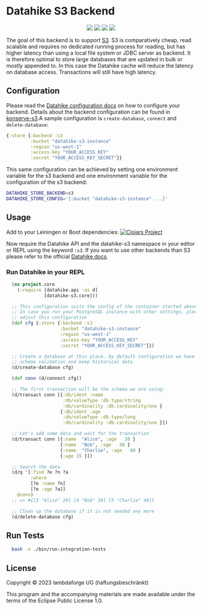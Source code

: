 # Datahike S3 Backend

<p align="center">
<a href="https://clojurians.slack.com/archives/CB7GJAN0L"><img src="https://img.shields.io/badge/clojurians%20slack-join%20channel-blueviolet"/></a>
<a href="https://clojars.org/io.replikativ/datahike-s3"> <img src="https://img.shields.io/clojars/v/io.replikativ/datahike-s3.svg" /></a>
<a href="https://circleci.com/gh/replikativ/datahike-s3"><img src="https://circleci.com/gh/replikativ/datahike-s3.svg?style=shield"/></a>
<a href="https://github.com/replikativ/datahike-s3/tree/main"><img src="https://img.shields.io/github/last-commit/replikativ/datahike-s3/main"/></a>
</p>

The goal of this backend is to support [S3](https://aws.amazon.com/s3). S3 is
comparatively cheap, read scalable and requires no dedicated running process for
reading, but has higher latency than using a local file system or JDBC server as
backend. It is therefore optimal to store large databases that are updated in
bulk or mostly appended to. In this case the Datahike cache will reduce the
latency on database access. Transactions will still have high latency.

## Configuration
Please read the [Datahike configuration docs](https://github.com/replikativ/datahike/blob/master/doc/config.md) on how to configure your backend. Details about the backend configuration can be found in [konserve-s3](https://github.com/replikativ/konserve-s3).A sample configuration is
`create-database`, `connect` and `delete-database`:
```clojure
{:store {:backend :s3
         :bucket "datahike-s3-instance"
         :region "us-west-1"
         :access-key "YOUR_ACCESS_KEY"
         :secret "YOUR_ACCESS_KEY_SECRET"}}
```
This same configuration can be achieved by setting one environment variable for the s3 backend
and one environment variable for the configuration of the s3 backend:
```bash
DATAHIKE_STORE_BACKEND=s3
DATAHIKE_STORE_CONFIG='{:bucket "datahike-s3-instance" ...}'
```

## Usage
Add to your Leiningen or Boot dependencies:
[![Clojars Project](https://img.shields.io/clojars/v/io.replikativ/datahike-s3.svg)](https://clojars.org/io.replikativ/datahike-s3)

Now require the Datahike API and the datahike-s3 namespace in your editor or REPL using the
keyword `:s3`. If you want to use other backends than S3 please refer to the official
[Datahike docs](https://github.com/replikativ/datahike/blob/master/doc/config.md).

### Run Datahike in your REPL
```clojure
  (ns project.core
    (:require [datahike.api :as d]
              [datahike-s3.core]))

  ;; This configuration suits the config of the container started above.
  ;; In case you run your PostgreSQL instance with other settings, please
  ;; adjust this configuration
  (def cfg {:store {:backend :s3
                    :bucket "datahike-s3-instance"
                    :region "us-west-1"
                    :access-key "YOUR_ACCESS_KEY"
                    :secret "YOUR_ACCESS_KEY_SECRET"}})

  ;; Create a database at this place, by default configuration we have a strict
  ;; schema validation and keep historical data
  (d/create-database cfg)

  (def conn (d/connect cfg))

  ;; The first transaction will be the schema we are using:
  (d/transact conn [{:db/ident :name
                     :db/valueType :db.type/string
                     :db/cardinality :db.cardinality/one }
                    {:db/ident :age
                     :db/valueType :db.type/long
                     :db/cardinality :db.cardinality/one }])

  ;; Let's add some data and wait for the transaction
  (d/transact conn [{:name  "Alice", :age   20 }
                    {:name  "Bob", :age   30 }
                    {:name  "Charlie", :age   40 }
                    {:age 15 }])

  ;; Search the data
  (d/q '[:find ?e ?n ?a
         :where
         [?e :name ?n]
         [?e :age ?a]]
    @conn)
  ;; => #{[3 "Alice" 20] [4 "Bob" 30] [5 "Charlie" 40]}

  ;; Clean up the database if it is not needed any more
  (d/delete-database cfg)
```

## Run Tests

```bash
  bash -x ./bin/run-integration-tests
```

## License

Copyright © 2023 lambdaforge UG (haftungsbeschränkt)

This program and the accompanying materials are made available under the terms of the Eclipse Public License 1.0.
